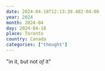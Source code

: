 ```yaml
---
date: 2024-04-18T12:13:39.402-04:00
year: 2024
month: 2024-04
day: 2024-04-18
place: Toronto
country: Canada
categories: ["thought"]
---
```

"in it, but not *of* it"
